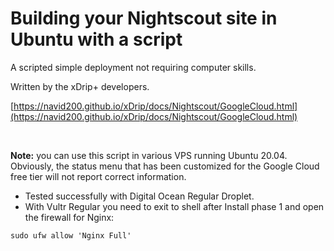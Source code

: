 # Building your Nightscout site in Ubuntu with a script

A scripted simple deployment not requiring computer skills.

Written by the xDrip+ developers.

[https://navid200.github.io/xDrip/docs/Nightscout/GoogleCloud.html](https://navid200.github.io/xDrip/docs/Nightscout/GoogleCloud.html)

</br>

**Note:** you can use this script in various VPS running Ubuntu 20.04.  
Obviously, the status menu that has been customized for the Google Cloud free tier will not report correct information.

- Tested successfully with Digital Ocean Regular Droplet.
- With Vultr Regular you need to exit to shell after Install phase 1 and open the firewall for Nginx:

```
sudo ufw allow 'Nginx Full' 
```

<!-- https://github.com/jamorham/nightscout-vps -->